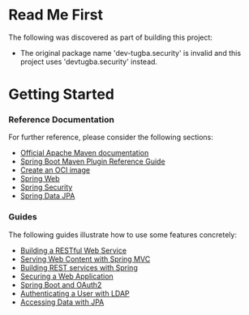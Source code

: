 # Read Me First
The following was discovered as part of building this project:

* The original package name 'dev-tugba.security' is invalid and this project uses 'devtugba.security' instead.

# Getting Started

### Reference Documentation
For further reference, please consider the following sections:

* [Official Apache Maven documentation](https://maven.apache.org/guides/index.html)
* [Spring Boot Maven Plugin Reference Guide](https://docs.spring.io/spring-boot/docs/3.2.0/maven-plugin/reference/html/)
* [Create an OCI image](https://docs.spring.io/spring-boot/docs/3.2.0/maven-plugin/reference/html/#build-image)
* [Spring Web](https://docs.spring.io/spring-boot/docs/3.2.0/reference/htmlsingle/index.html#web)
* [Spring Security](https://docs.spring.io/spring-boot/docs/3.2.0/reference/htmlsingle/index.html#web.security)
* [Spring Data JPA](https://docs.spring.io/spring-boot/docs/3.2.0/reference/htmlsingle/index.html#data.sql.jpa-and-spring-data)

### Guides
The following guides illustrate how to use some features concretely:

* [Building a RESTful Web Service](https://spring.io/guides/gs/rest-service/)
* [Serving Web Content with Spring MVC](https://spring.io/guides/gs/serving-web-content/)
* [Building REST services with Spring](https://spring.io/guides/tutorials/rest/)
* [Securing a Web Application](https://spring.io/guides/gs/securing-web/)
* [Spring Boot and OAuth2](https://spring.io/guides/tutorials/spring-boot-oauth2/)
* [Authenticating a User with LDAP](https://spring.io/guides/gs/authenticating-ldap/)
* [Accessing Data with JPA](https://spring.io/guides/gs/accessing-data-jpa/)

